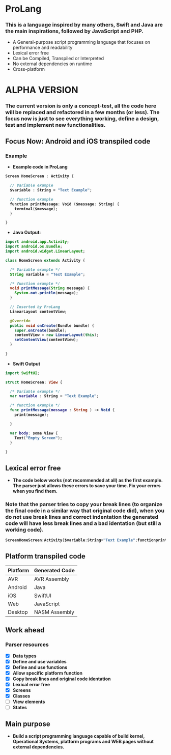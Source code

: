 # ProLang
### This is a language inspired by many others, Swift and Java are the main inspirations, followed by JavaScript and PHP.

- A General-purpose script programming language that focuses on performance and readability
- Lexical error free
- Can be Compiled, Transpiled or Interpreted
- No external dependencies on runtime
- Cross-platform

# ALPHA VERSION
### The current version is only a <strong>concept-test<strong>, all the code here will be replaced and refactored in a few months (or less). The focus now is just to see everything working, define a design, test and implement new functionalities.

## Focus Now: Android and iOS transpiled code
### Example

- Example code in ProLang

```Swift
Screen HomeScreen : Activity {

  // Variable example 
  $variable : String = "Text Example";

  // function example 
  function printMessage: Void ($message: String) {
    terminal($message);
  }

}
```

- Java Output:

```Java
import android.app.Activity;
import android.os.Bundle;
import android.widget.LinearLayout;

class HomeScreen extends Activity {

  /* Variable example */
  String variable = "Text Example";

  /* function example */
  void printMessage(String message) {  
    System.out.println(message);
  }

  // Inserted by ProLang
  LinearLayout contentView;

  @Override
  public void onCreate(Bundle bundle) {
    super.onCreate(bundle);
    contentView = new LinearLayout(this);
    setContentView(contentView);
  }
    
}
```

- Swift Output

```Swift
import SwiftUI;

struct HomeScreen: View {

  /* Variable example */
  var variable : String = "Text Example";

  /* function example */
  func printMessage(message : String ) -> Void {  
    print(message);

  }

  var body: some View {
    Text("Empty Screen");
  }
  
}
```

## Lexical error free
- The code below works (not recommended at all) as the first example. The parser just allows these errors to save your time. Fix your errors when you find them.

### Note that the parser tries to copy your break lines (to organize the final code in a similar way that original code did), when you do not use break lines and correct indentation the generated code will have less break lines and a bad identation (but still a working code).

```Swift
ScreenHomeScreen:Activity{$variable:String="Text Example";functionprintMessage:Void($mesage:String){terminal($message);}}
```

## Platform transpiled code

Platform | Generated Code
-------- | --------------
AVR | AVR Assembly
Android | Java
iOS | SwiftUI
Web | JavaScript
Desktop | NASM Assembly

## Work ahead

### Parser resources 
- [x] Data types
- [x] Define and use variables
- [x] Define and use functions
- [x] Allow specific platform function
- [x] Copy break lines and original code identation
- [x] Lexical error free
- [x] Screens
- [x] Classes
- [ ] View elements
- [ ] States

## Main purpose
- Build a script programming language capable of build kernel, Operational Systems, platform programs and WEB pages without external dependencies.
